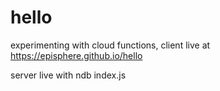 # hello

experimenting with cloud functions, client live at https://episphere.github.io/hello

server live with ndb index.js
